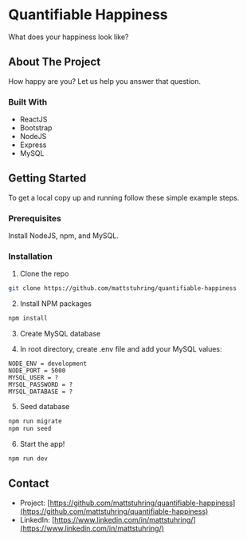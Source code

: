 # Quantifiable Happiness

What does your happiness look like?

## About The Project

How happy are you? Let us help you answer that question.

### Built With

- ReactJS
- Bootstrap
- NodeJS
- Express
- MySQL

## Getting Started

To get a local copy up and running follow these simple example steps.

### Prerequisites

Install NodeJS, npm, and MySQL.

### Installation

1. Clone the repo

```sh
git clone https://github.com/mattstuhring/quantifiable-happiness
```

2. Install NPM packages

```sh
npm install
```

3. Create MySQL database

4. In root directory, create .env file and add your MySQL values:

```
NODE_ENV = development
NODE_PORT = 5000
MYSQL_USER = ?
MYSQL_PASSWORD = ?
MYSQL_DATABASE = ?
```

5. Seed database

```sh
npm run migrate
npm run seed
```

6. Start the app!

```sh
npm run dev
```

## Contact

- Project: [https://github.com/mattstuhring/quantifiable-happiness](https://github.com/mattstuhring/quantifiable-happiness)
- LinkedIn: [https://www.linkedin.com/in/mattstuhring/](https://www.linkedin.com/in/mattstuhring/)
